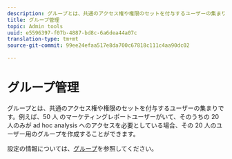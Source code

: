 ```yaml
---
description: グループとは、共通のアクセス権や権限のセットを付与するユーザーの集まりです。例えば、50 人 のマーケティングレポートユーザーがいて、そのうちの 20 人のみが ad hoc analysis へのアクセスを必要としている場合、その 20 人のユーザー用のグループを作成することができます。
title: グループ管理
topic: Admin tools
uuid: e5596397-f07b-4887-bd8c-6a6dea44a07c
translation-type: tm+mt
source-git-commit: 99ee24efaa517e8da700c67818c111c4aa90dc02

---
```



# グループ管理

グループとは、共通のアクセス権や権限のセットを付与するユーザーの集まりです。例えば、50 人 のマーケティングレポートユーザーがいて、そのうちの 20 人のみが ad hoc analysis へのアクセスを必要としている場合、その 20 人のユーザー用のグループを作成することができます。

設定の情報については、[グループ](/help/admin/user-management2/c-user-groups/groups.md)を参照してください。
